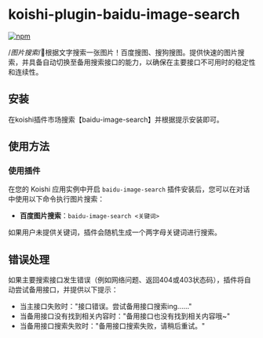 # koishi-plugin-baidu-image-search

[![npm](https://img.shields.io/npm/v/koishi-plugin-baidu-image-search?style=flat-square)](https://www.npmjs.com/package/koishi-plugin-baidu-image-search)

/*图片搜索*/🎴根据文字搜索一张图片！百度搜图、搜狗搜图。提供快速的图片搜索，并具备自动切换至备用搜索接口的能力，以确保在主要接口不可用时的稳定性和连续性。

## 安装

在koishi插件市场搜索【baidu-image-search】并根据提示安装即可。

## 使用方法

### 使用插件

在您的 Koishi 应用实例中开启 `baidu-image-search` 
插件安装后，您可以在对话中使用以下命令执行图片搜索：

- **百度图片搜索**：`baidu-image-search <关键词>`

如果用户未提供关键词，插件会随机生成一个两字母关键词进行搜索。

## 错误处理

如果主要搜索接口发生错误（例如网络问题、返回404或403状态码），插件将自动尝试备用接口，并提供以下提示：

- 当主接口失败时："接口错误。尝试备用接口搜索ing......"
- 当备用接口没有找到相关内容时："备用接口也没有找到相关内容哦~"
- 当备用接口搜索失败时："备用接口搜索失败，请稍后重试。"
